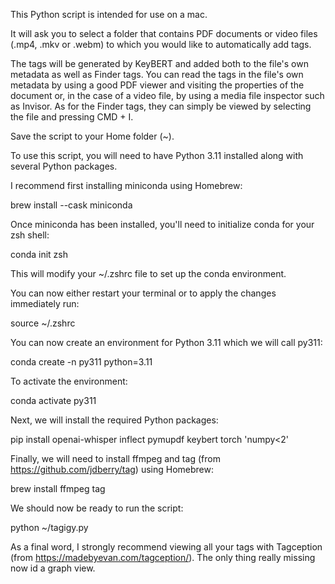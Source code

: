 This Python script is intended for use on a mac. 

It will ask you to select a folder that contains PDF documents or video files (.mp4, .mkv or .webm) to which you would like to automatically add tags. 

The tags will be generated by KeyBERT and added both to the file's own metadata as well as Finder tags.
You can read the tags in the file's own metadata by using a good PDF viewer and visiting the properties of the document or, in the case of a video file, by using a media file inspector such as Invisor.
As for the Finder tags, they can simply be viewed by selecting the file and pressing CMD + I.

Save the script to your Home folder (~).

To use this script, you will need to have Python 3.11 installed along with several Python packages.

I recommend first installing miniconda using Homebrew:

brew install --cask miniconda

Once miniconda has been installed, you'll need to initialize conda for your zsh shell:

conda init zsh

This will modify your ~/.zshrc file to set up the conda environment.

You can now either restart your terminal or to apply the changes immediately run:

source ~/.zshrc

You can now create an environment for Python 3.11 which we will call py311:

conda create -n py311 python=3.11

To activate the  environment:

conda activate py311

Next, we will install the required Python packages:

pip install openai-whisper inflect pymupdf keybert torch 'numpy<2'

Finally, we will need to install ffmpeg and tag (from https://github.com/jdberry/tag) using Homebrew:

brew install ffmpeg tag

We should now be ready to run the script:

python ~/tagigy.py

As a final word, I strongly recommend viewing all your tags with Tagception (from https://madebyevan.com/tagception/). The only thing really missing now id a graph view.
